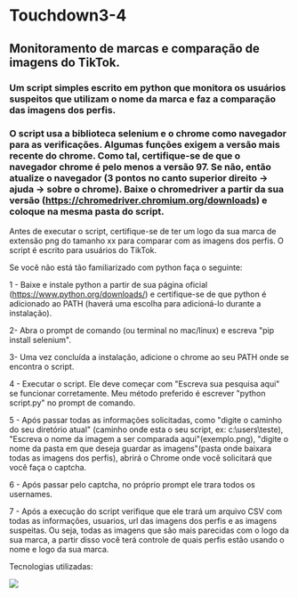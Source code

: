 # Touchdown3-4

## Monitoramento de marcas e comparação de imagens do TikTok.

  ### Um script simples escrito em python que monitora os usuários suspeitos que utilizam o nome da marca e faz a comparação das imagens dos perfis. 

### O script usa a biblioteca selenium e o chrome como navegador para as verificações. Algumas funções exigem a versão mais recente do chrome. Como tal, certifique-se de que o navegador chrome é pelo menos a versão 97. Se não, então atualize o navegador (3 pontos no canto superior direito -> ajuda -> sobre o chrome). Baixe o chromedriver a partir da sua versão (https://chromedriver.chromium.org/downloads) e coloque na mesma pasta do script.

Antes de executar o script, certifique-se de ter um logo da sua marca de extensão png do tamanho xx para comparar com as imagens dos perfis. O script é escrito para usuários do TikTok.

Se você não está tão familiarizado com python faça o seguinte:

1 - Baixe e instale python a partir de sua página oficial (https://www.python.org/downloads/) e certifique-se de que python é adicionado ao PATH (haverá uma escolha para adicioná-lo durante a instalação).

2- Abra o prompt de comando (ou terminal no mac/linux) e escreva "pip install selenium".

3- Uma vez concluída a instalação, adicione o chrome ao seu PATH onde se encontra o script.

4 - Executar o script. Ele deve começar com "Escreva sua pesquisa aqui" se funcionar corretamente. Meu método preferido é escrever "python script.py" no prompt de comando.

5 - Após passar todas as informações solicitadas, como "digite o caminho do seu diretório atual" (caminho onde esta o seu script, ex: c:\users\teste), "Escreva o nome da imagem a ser comparada aqui"(exemplo.png), "digite o nome da pasta em que deseja guardar as imagens"(pasta onde baixara todas as imagens dos perfis), abrirá o Chrome onde você solicitará que você faça o captcha.

6 - Após passar pelo captcha, no próprio prompt ele trara todos os usernames.

7 - Após a execução do script verifique que ele trará um arquivo CSV com todas as informações, usuarios, url das imagens dos perfis e as imagens suspeitas. Ou seja, todas as imagens que são mais parecidas com o logo da sua marca, a partir disso você terá controle de quais perfis estão usando o nome e logo da sua marca.


Tecnologias utilizadas:

<img src= "https://img.shields.io/badge/Python-FFD43B?style=for-the-badge&logo=python&logoColor=blue"/>
